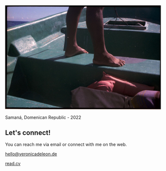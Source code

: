 ![VDLH - Coney Island 2022](images/vdlh-samana.jpg)

<p class="photo-footnote">Samaná, Domenican Republic - 2022</p>

## Let's connect!

You can reach me via email or connect with me on the web.

<a style="font-weight:600" href="mailto:v.dleon@gmail.com">hello@veronicadeleon.de</a>

<div class="about-links">
    <a class="btn-connect circled" href="https://www.linkedin.com/in/veronicadeleonh/" target=_blank><span class="fip" style="background-image: url(images/linkedin.svg)"></span></a>
    <a class="btn-connect circled" href="https://github.com/veronicadeleonh" target=_blank><span class="fip" style="background-image: url(images/github.svg)"></span></a>
    <a class="btn-connect circled" href="https://instagram.com/veronicadeleonh" target=_blank><span class="fip" style="background-image: url(images/instagram.svg)"></span></a>
    <a class="btn-connect rounded" href="https://read.cv/veronicadeleonh" target=_blank><span class="fip" style="background-image: url(images/document.svg)"></span><p style="margin:0!important; font-weight: 400;">read.cv</p></a>
</div>
